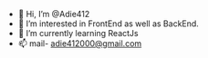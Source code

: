 - 👋 Hi, I’m @Adie412
- 👀 I’m interested in FrontEnd as well as BackEnd.
- 🌱 I’m currently learning ReactJs
- 📫 mail- adie412000@gmail.com

<!---
Adie412/Adie412 is a ✨ special ✨ repository because its `README.md` (this file) appears on your GitHub profile.
You can click the Preview link to take a look at your changes.
--->

